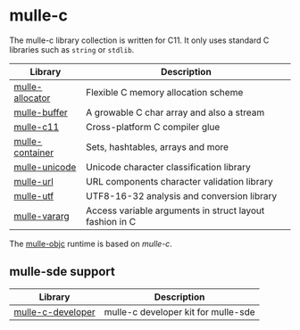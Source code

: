 # mulle-c

The mulle-c library collection is written for C11. It only uses
standard C libraries such as `string` or `stdlib`.

Library                                                 | Description
--------------------------------------------------------|----------------------
[mulle-allocator](//github.com/mulle-c/mulle-allocator) | Flexible C memory allocation scheme
[mulle-buffer](//github.com/mulle-c/mulle-buffer)       | A growable C char array and also a stream
[mulle-c11](//github.com/mulle-c/mulle-c11)             | Cross-platform C compiler glue
[mulle-container](//github.com/mulle-c/mulle-container) | Sets, hashtables, arrays and more 
[mulle-unicode](//github.com/mulle-c/mulle-unicode)     | Unicode character classification library
[mulle-url](//github.com/mulle-c/mulle-url)             | URL components character validation library
[mulle-utf](//github.com/mulle-c/mulle-utf)             | UTF8-16-32 analysis and conversion library
[mulle-vararg](//github.com/mulle-c/mulle-vararg)       | Access variable arguments in struct layout fashion in C

The [mulle-objc](//mulle-objc.github.io) runtime is based on *mulle-c*.

## mulle-sde support

Library                                          | Description
-------------------------------------------------|----------------------
[mulle-c-developer](//github.com/mulle-c/mulle-c-developer)  | mulle-c developer kit for mulle-sde 


